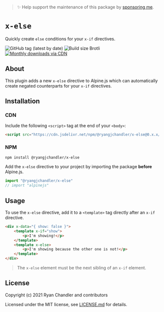> ✨ Help support the maintenance of this package by [sponsoring me](https://github.com/sponsors/ryangjchandler).

# `x-else`

Quickly create `else` conditions for your `x-if` directives.

![GitHub tag (latest by date)](https://img.shields.io/github/v/tag/ryangjchandler/x-else?label=version&style=flat-square)
![Build size Brotli](https://img.badgesize.io/ryangjchandler/x-else/master/dist/x-else.js.svg?compression=gzip&style=flat-square&color=green)
[![Monthly downloads via CDN](https://data.jsdelivr.com/v1/package/npm/@ryangjchandler/x-else/badge)](https://www.jsdelivr.com/package/npm/@ryangjchandler/x-else)

## About

This plugin adds a new `x-else` directive to Alpine.js which can automatically create negated counterparts for your `x-if` directives.

## Installation

### CDN

Include the following `<script>` tag at the end of your `<body>`:

```html
<script src="https://cdn.jsdelivr.net/npm/@ryangjchandler/x-else@0.x.x/dist/x-else.js"></script>
```

### NPM

```bash
npm install @ryangjchandler/x-else
```

Add the `x-else` directive to your project by importing the package **before** Alpine.js.

```js
import "@ryangjchandler/x-else"
// import "alpinejs"
```

## Usage

To use the `x-else` directive, add it to a `<template>` tag directly after an `x-if` directive.

```html
<div x-data="{ show: false }">
    <template x-if="show">
        <p>I'm showing!</p>
    </template>
    <template x-else>
        <p>I'm showing because the other one is not!</p>
    </template>
</div>
```

> The `x-else` element must be the next sibling of an `x-if` element.

## License

Copyright (c) 2021 Ryan Chandler and contributors

Licensed under the MIT license, see [LICENSE.md](LICENSE.md) for details.
